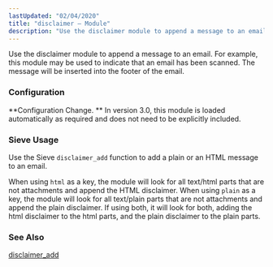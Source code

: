 ```yaml
---
lastUpdated: "02/04/2020"
title: "disclaimer – Module"
description: "Use the disclaimer module to append a message to an email For example this module may be used to indicate that an email has been scanned The message will be inserted into the footer of the email Configuration Change In version 3 0 this module is loaded automatically as required..."
---
```


<a name="idp19167440"></a> 

Use the disclaimer module to append a message to an email. For example, this module may be used to indicate that an email has been scanned. The message will be inserted into the footer of the email.

### <a name="modules.disclaimer.configuration"></a> Configuration

**Configuration Change. ** In version 3.0, this module is loaded automatically as required and does not need to be explicitly included.

### <a name="module.disclaimer.sieve"></a> Sieve Usage

Use the Sieve `disclaimer_add` function to add a plain or an HTML message to an email.

When using `html` as a key, the module will look for all text/html parts that are not attachments and append the HTML disclaimer. When using `plain` as a key, the module will look for all text/plain parts that are not attachments and append the plain disclaimer. If using both, it will look for both, adding the html disclaimer to the html parts, and the plain disclaimer to the plain parts.

### <a name="modules.disclaimer.seealso"></a> See Also

[disclaimer_add](/momentum/3/3-reference/sieve-ref-disclaimer-add)